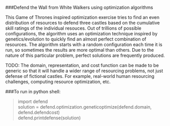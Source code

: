 ###Defend the Wall from White Walkers using optimization algorithms

This Game of Thrones inspired optimization exercise tries to find an even distribution of resources to defend three castles based on the cumulative skill ratings of the individual resouces. Out of trillions of possible configurations, the algorithm uses an optimization technique inspired by genetics/evolution to quickly find an almost perfect combination of resources. The algorithm starts with a random configuration each time it is run, so sometimes the results are more optimal than others. Due to the nature of this particular problem, perfect solutions are frequently produced.

TODO: The domain, representation, and cost function can be made to be generic so that it will handle a wider range of resourcing problems, not just defense of fictional castles. For example, real-world human resourcing challenges, computing resource optimization, etc.

###To run in python shell:

> import defend  
> solution = defend.optimization.geneticoptimize(defend.domain, defend.defendcost)  
> defend.printdefense(solution)  
